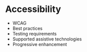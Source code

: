 # Accessibility

- WCAG
- Best practices
- Testing requirements
- Supported assistive technologies
- Progressive enhancement
